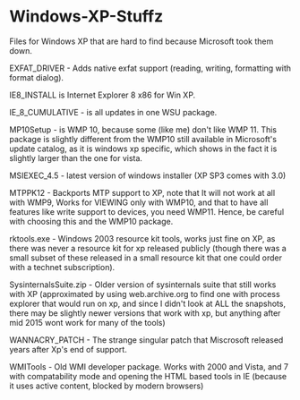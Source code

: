 # Windows-XP-Stuffz
Files for Windows XP that are hard to find because Microsoft took them down.

EXFAT_DRIVER - Adds native exfat support (reading, writing, formatting with format dialog).

IE8_INSTALL is Internet Explorer 8 x86 for Win XP.

IE_8_CUMULATIVE - is all updates in one WSU package.

MP10Setup - is WMP 10, because some (like me) don't like WMP 11. This package is slightly different from the WMP10 still available in Microsoft's update catalog, as it is windows xp specific, which shows in the fact it is slightly larger than the one for vista.

MSIEXEC_4.5 - latest version of windows installer (XP SP3 comes with 3.0)

MTPPK12 - Backports MTP support to XP, note that It will not work at all with WMP9, Works for VIEWING only with WMP10, and that to have all features like write support to devices, you need WMP11. Hence, be careful with choosing this and the WMP10 package.

rktools.exe - Windows 2003 resource kit tools, works just fine on XP, as there was never a resource kit for xp released publicly (though there was a small subset of these released in a small resource kit that one could order with a technet subscription).

SysinternalsSuite.zip - Older version of sysinternals suite that still works with XP (approximated by using web.archive.org to find one with process explorer that would run on xp, and since I didn't look at ALL the snapshots, there may be slightly newer versions that work with xp, but anything after mid 2015 wont work for many of the tools)

WANNACRY_PATCH - The strange singular patch that Miscrosoft released years after Xp's end of support.

WMITools - Old WMI developer package. Works with 2000 and Vista, and 7 with compatability mode and opening the HTML based tools in IE (because it uses active content, blocked by modern browsers)
